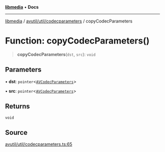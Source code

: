 [**libmedia**](../../../../README.md) • **Docs**

***

[libmedia](../../../../README.md) / [avutil/util/codecparameters](../README.md) / copyCodecParameters

# Function: copyCodecParameters()

> **copyCodecParameters**(`dst`, `src`): `void`

## Parameters

• **dst**: `pointer`\<[`AVCodecParameters`](../../../struct/avcodecparameters/classes/AVCodecParameters.md)\>

• **src**: `pointer`\<[`AVCodecParameters`](../../../struct/avcodecparameters/classes/AVCodecParameters.md)\>

## Returns

`void`

## Source

[avutil/util/codecparameters.ts:65](https://github.com/zhaohappy/libmedia/blob/83708827f1f74f03ced670ca9bc2d9d1e5e5366a/src/avutil/util/codecparameters.ts#L65)
